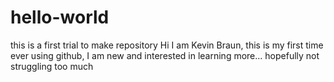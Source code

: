 # hello-world
this is a first trial to make repository
Hi I am Kevin Braun, this is my first time ever using github, I am new and interested in learning more... hopefully not struggling too much
